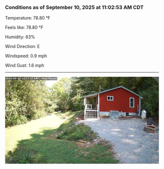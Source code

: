 ### Conditions as of September 10, 2025 at 11:02:53 AM CDT 

Temperature: 78.80 &deg;F

Feels like: 78.80 &deg;F

Humidity: 63%

Wind Direction: E

Windspeed: 0.9 mph

Wind Gust: 1.6 mph

---

<img src="./images/latest.jpeg"/>

